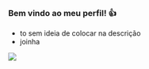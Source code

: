 ### Bem vindo ao meu perfil! 👍

- to sem ideia de colocar na descrição
- joinha

![](https://media.tenor.com/3zP3GPHiPA4AAAAC/hahaha-run.gif)
